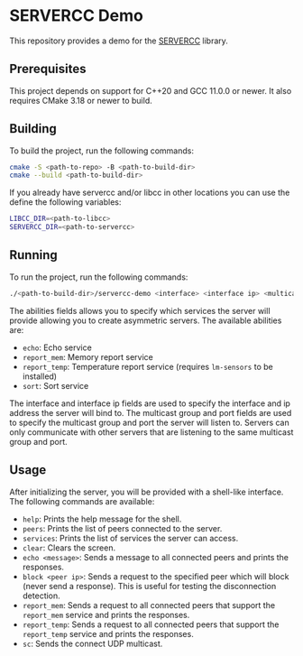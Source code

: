 # SERVERCC Demo

This repository provides a demo for the [SERVERCC](https://github.com/OtavioPiza/servercc) library.

## Prerequisites

This project depends on support for C++20 and GCC 11.0.0 or newer. It also requires CMake 3.18 or newer to build.

## Building

To build the project, run the following commands:

```bash
cmake -S <path-to-repo> -B <path-to-build-dir>
cmake --build <path-to-build-dir>
```

If you already have servercc and/or libcc in other locations you can use the define the following variables:

```bash
LIBCC_DIR=<path-to-libcc>
SERVERCC_DIR=<path-to-servercc>
```

## Running

To run the project, run the following commands:

```bash
./<path-to-build-dir>/servercc-demo <interface> <interface ip> <multicast group> <port> <abilities>...
```

The abilities fields allows you to specify which services the server will provide allowing you to create asymmetric servers. The available abilities are:

- `echo`: Echo service
- `report_mem`: Memory report service
- `report_temp`: Temperature report service (requires `lm-sensors` to be installed)
- `sort`: Sort service

The interface and interface ip fields are used to specify the interface and ip address the server will bind to. The multicast group and port fields are used to specify the multicast group and port the server will listen to. Servers can only communicate with other servers that are listening to the same multicast group and port.

## Usage

After initializing the server, you will be provided with a shell-like interface. The following commands are available:

- `help`: Prints the help message for the shell.
- `peers`: Prints the list of peers connected to the server.
- `services`: Prints the list of services the server can access.
- `clear`: Clears the screen.
- `echo <message>`: Sends a message to all connected peers and prints the responses.
- `block <peer ip>`: Sends a request to the specified peer which will block (never send a response). This is useful for testing the disconnection detection.
- `report_mem`: Sends a request to all connected peers that support the `report_mem` service and prints the responses.
- `report_temp`: Sends a request to all connected peers that support the `report_temp` service and prints the responses.
- `sc`: Sends the connect UDP multicast.
